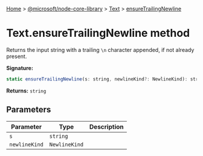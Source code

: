 [Home](./index) &gt; [@microsoft/node-core-library](./node-core-library.md) &gt; [Text](./node-core-library.text.md) &gt; [ensureTrailingNewline](./node-core-library.text.ensuretrailingnewline.md)

# Text.ensureTrailingNewline method

Returns the input string with a trailing `\n` character appended, if not already present.

**Signature:**
```javascript
static ensureTrailingNewline(s: string, newlineKind?: NewlineKind): string;
```
**Returns:** `string`

## Parameters

|  Parameter | Type | Description |
|  --- | --- | --- |
|  `s` | `string` |  |
|  `newlineKind` | `NewlineKind` |  |

